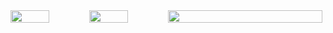 <!--
![](https://github-readme-stats.vercel.app/api/top-langs?username=neu-k&theme=material-palenight)
-->

<div style="display: flex;">
  <img src="http://github-profile-summary-cards.vercel.app/api/cards/most-commit-language?username=neu-k&theme=material-palenight" style="width: 49%;">
  <img src="http://github-profile-summary-cards.vercel.app/api/cards/productive-time?username=neu-k&theme=material-palenight&utcOffset=9" style="width: 49%;">
  <img src="http://github-profile-summary-cards.vercel.app/api/cards/profile-details?username=neu-k&theme=material-palenight" style="width: 98%;">
</div>


<!--
**neu-k/neu-k** is a ✨ _special_ ✨ repository because its `README.md` (this file) appears on your GitHub profile.

Here are some ideas to get you started:

- 🔭 I’m currently working on ...
- 🌱 I’m currently learning ...
- 👯 I’m looking to collaborate on ...
- 🤔 I’m looking for help with ...
- 💬 Ask me about ...
- 📫 How to reach me: ...
- 😄 Pronouns: ...
- ⚡ Fun fact: ...
-->

